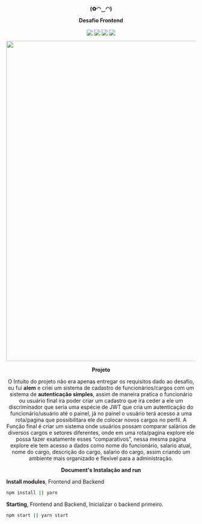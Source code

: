 <p align="center">
    <p align="center">
        <p align="center">
            <p align="center"><b>(✿◠‿◠) </b></p>
             <p align="center"><b>Desafio Frontend</b></p>
        </p>
        <p align="center">
            <a align="center">
                <img align="center" src="https://img.shields.io/badge/bash-016aff?&style=for-the-badge&logo=gnu-bash&logoColor=white"/>
            </a>
            <a align="center">
                <img align="center" src="https://img.shields.io/badge/react-0060e6?&style=for-the-badge&logo=react&logoColor=white"/>
            </a>
            <a align="center">
                <img align="center" src="https://img.shields.io/badge/sqlite3-0055cc?&style=for-the-badge&logo=sqlite&logoColor=white"/>
            </a>
            <a align="center">
                <img align="center" src="https://img.shields.io/badge/javascript-004ab3?&style=for-the-badge&logo=javascript&logoColor=white"/>
            </a>
        </p>
    </p>
</p>
<img align="center" src="https://user-images.githubusercontent.com/40813662/92160580-a04efe00-ee05-11ea-89d8-bdbf494e0690.png" width="850">

<p align="center"><b>Projeto</b></p>
<p align="center">O Intuito do projeto não era apenas entregar os requisitos dado ao desafio, eu fui <b>alem</b> e criei um sistema de cadastro de funcionários/cargos com um sistema de <b>autenticação simples</b>, assim de maneira pratica o funcionário ou usuário final ira poder criar um cadastro que ira ceder a ele um discriminador que seria uma espécie de JWT que cria um autenticação do funcionário/usuário até o painel, já no painel o usuário terá acesso a uma rota/pagina que possibilitara ele de colocar novos cargos no perfil. A Função final é criar um sistema onde usuários possam comparar salários de diversos cargos e setores diferentes, onde em uma rota/pagina explore ele possa fazer exatamente esses “comparativos”, nessa mesma pagina explore ele tem acesso a dados como nome do funcionário, salario atual, nome do cargo, descrição do cargo, salario do cargo, assim criando um ambiente mais organizado e flexível para a administração.</p>

<p align="center"><b>Document's Instalação and run</b></p>

<b>Install modules</b>, Frontend and Backend
```bash
npm install || yarn
```
<b>Starting</b>, Frontend and Backend, Inicializar o backend primeiro.
```bash
npm start || yarn start
```
